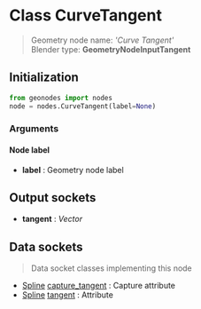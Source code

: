 
# Class CurveTangent

> Geometry node name: _'Curve Tangent'_<br>Blender type:  **GeometryNodeInputTangent**

## Initialization


```python
from geonodes import nodes
node = nodes.CurveTangent(label=None)
```


### Arguments


#### Node label



- **label** : Geometry node label



## Output sockets



- **tangent** : _Vector_



## Data sockets

> Data socket classes implementing this node


- [Spline](./sockets/Spline.md) [capture_tangent](./sockets/Spline.md#capture_tangent) : Capture attribute
- [Spline](./sockets/Spline.md) [tangent](./sockets/Spline.md#tangent) : Attribute


